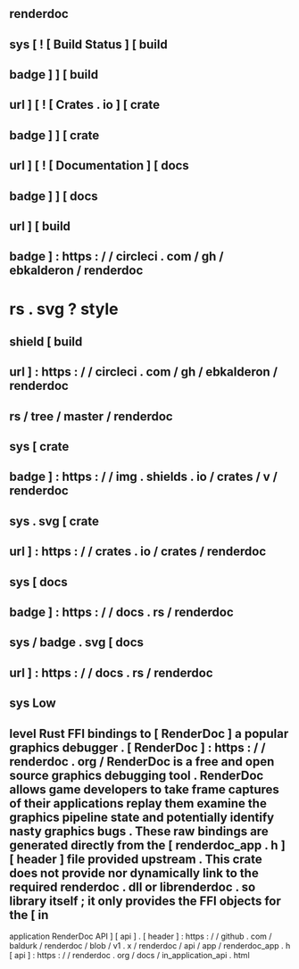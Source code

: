 #
renderdoc
-
sys
[
!
[
Build
Status
]
[
build
-
badge
]
]
[
build
-
url
]
[
!
[
Crates
.
io
]
[
crate
-
badge
]
]
[
crate
-
url
]
[
!
[
Documentation
]
[
docs
-
badge
]
]
[
docs
-
url
]
[
build
-
badge
]
:
https
:
/
/
circleci
.
com
/
gh
/
ebkalderon
/
renderdoc
-
rs
.
svg
?
style
=
shield
[
build
-
url
]
:
https
:
/
/
circleci
.
com
/
gh
/
ebkalderon
/
renderdoc
-
rs
/
tree
/
master
/
renderdoc
-
sys
[
crate
-
badge
]
:
https
:
/
/
img
.
shields
.
io
/
crates
/
v
/
renderdoc
-
sys
.
svg
[
crate
-
url
]
:
https
:
/
/
crates
.
io
/
crates
/
renderdoc
-
sys
[
docs
-
badge
]
:
https
:
/
/
docs
.
rs
/
renderdoc
-
sys
/
badge
.
svg
[
docs
-
url
]
:
https
:
/
/
docs
.
rs
/
renderdoc
-
sys
Low
-
level
Rust
FFI
bindings
to
[
RenderDoc
]
a
popular
graphics
debugger
.
[
RenderDoc
]
:
https
:
/
/
renderdoc
.
org
/
RenderDoc
is
a
free
and
open
source
graphics
debugging
tool
.
RenderDoc
allows
game
developers
to
take
frame
captures
of
their
applications
replay
them
examine
the
graphics
pipeline
state
and
potentially
identify
nasty
graphics
bugs
.
These
raw
bindings
are
generated
directly
from
the
[
renderdoc_app
.
h
]
[
header
]
file
provided
upstream
.
This
crate
does
not
provide
nor
dynamically
link
to
the
required
renderdoc
.
dll
or
librenderdoc
.
so
library
itself
;
it
only
provides
the
FFI
objects
for
the
[
in
-
application
RenderDoc
API
]
[
api
]
.
[
header
]
:
https
:
/
/
github
.
com
/
baldurk
/
renderdoc
/
blob
/
v1
.
x
/
renderdoc
/
api
/
app
/
renderdoc_app
.
h
[
api
]
:
https
:
/
/
renderdoc
.
org
/
docs
/
in_application_api
.
html

